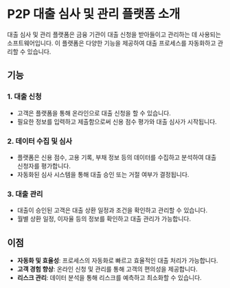 # P2P 대출 심사 및 관리 플랫폼 소개

대출 심사 및 관리 플랫폼은 금융 기관이 대출 신청을 받아들이고 관리하는 데 사용되는 소프트웨어입니다. 이 플랫폼은 다양한 기능을 제공하여 대출 프로세스를 자동화하고 관리할 수 있습니다.

## 기능

### 1. 대출 신청
- 고객은 플랫폼을 통해 온라인으로 대출 신청을 할 수 있습니다.
- 필요한 정보를 입력하고 제출함으로써 신용 점수 평가와 대출 심사가 시작됩니다.

### 2. 데이터 수집 및 심사
- 플랫폼은 신용 점수, 고용 기록, 부채 정보 등의 데이터를 수집하고 분석하여 대출 신청자를 평가합니다.
- 자동화된 심사 시스템을 통해 대출 승인 또는 거절 여부가 결정됩니다.

### 3. 대출 관리
- 대출이 승인된 고객은 대출 상환 일정과 조건을 확인하고 관리할 수 있습니다.
- 월별 상환 일정, 이자율 등의 정보를 확인하고 대출 관리가 가능합니다.

## 이점

- **자동화 및 효율성**: 프로세스의 자동화로 빠르고 효율적인 대출 처리가 가능합니다.
- **고객 경험 향상**: 온라인 신청 및 관리를 통해 고객의 편의성을 제공합니다.
- **리스크 관리**: 데이터 분석을 통해 리스크를 예측하고 최소화할 수 있습니다.